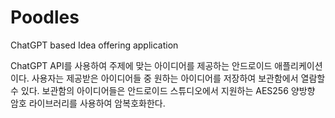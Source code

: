 # Poodles
ChatGPT based Idea offering application


ChatGPT API를 사용하여 주제에 맞는 아이디어를 제공하는 안드로이드 애플리케이션이다.
사용자는 제공받은 아이디어들 중 원하는 아이디어를 저장하여 보관함에서 열람할 수 있다.
보관함의 아이디어들은 안드로이드 스튜디오에서 지원하는 AES256 양방향 암호 라이브러리를 사용하여 암복호화한다.
